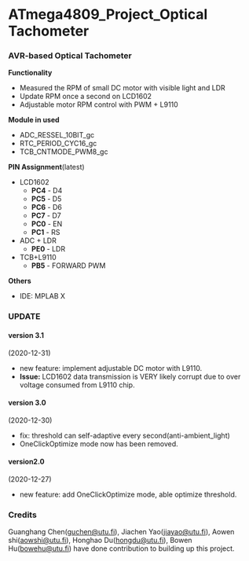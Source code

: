 # ATmega4809_Project_Optical Tachometer

### AVR-based Optical Tachometer

**Functionality** 

- Measured the RPM of small DC motor with visible light and LDR
- Update RPM once a second on LCD1602
- Adjustable motor RPM control with PWM + L9110

**Module in used**

- ADC_RESSEL_10BIT_gc
- RTC_PERIOD_CYC16_gc
- TCB_CNTMODE_PWM8_gc

**PIN Assignment**(latest)

- LCD1602
  - **PC4** - D4
  - **PC5** - D5
  - **PC6** - D6
  - **PC7** - D7
  - **PC0** - EN
  - **PC1** - RS
- ADC + LDR
  - **PE0** - LDR
- TCB+L9110
  - **PB5** - FORWARD PWM

**Others**

- IDE: MPLAB X 

### UPDATE

#### version 3.1

(2020-12-31)

- new feature: implement adjustable DC motor with L9110.
- **Issue:** LCD1602 data transmission  is VERY likely corrupt due to over voltage consumed from L9110 chip. 

#### version 3.0

(2020-12-30)

- fix: threshold can self-adaptive every second(anti-ambient_light)
- OneClickOptimize mode now has been removed.

#### version2.0 

(2020-12-27)

- new feature: add OneClickOptimize mode, able optimize threshold. 

### Credits
Guanghang Chen(guchen@utu.fi), Jiachen Yao(jiayao@utu.fi), Aowen shi(aowshi@utu.fi), Honghao Du(hongdu@utu.fi), Bowen Hu(bowehu@utu.fi) have done contribution to building up this project.
